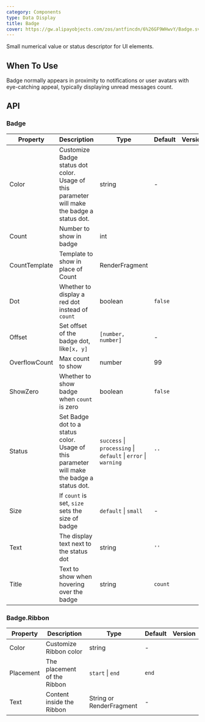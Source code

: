 ```yaml
---
category: Components
type: Data Display
title: Badge
cover: https://gw.alipayobjects.com/zos/antfincdn/6%26GF9WHwvY/Badge.svg
---
```


Small numerical value or status descriptor for UI elements.

## When To Use

Badge normally appears in proximity to notifications or user avatars with eye-catching appeal, typically displaying unread messages count.

## API

### Badge

| Property | Description | Type | Default | Version |
| --- | --- | --- | --- | --- |
| Color | Customize Badge status dot color. Usage of this parameter will make the badge a status dot. | string | - |  |
| Count | Number to show in badge | int |  |  |
| CountTemplate | Template to show in place of Count| RenderFragment |  |  |
| Dot | Whether to display a red dot instead of `count` | boolean | `false` |  |
| Offset | Set offset of the badge dot, like`[x, y]` | `[number, number]` | - |  |
| OverflowCount | Max count to show | number | 99 |  |
| ShowZero | Whether to show badge when `count` is zero | boolean | `false` |  |
| Status | Set Badge dot to a status color. Usage of this parameter will make the badge a status dot. | `success` \| `processing` \| `default` \| `error` \| `warning` | `''` |  |
| Size | If `count` is set, `size` sets the size of badge | `default` \| `small` | - |  |
| Text | The display text next to the status dot | string | `''` |  |
| Title | Text to show when hovering over the badge | string | `count` |  |


### Badge.Ribbon

| Property | Description | Type | Default | Version |
| --- | --- | --- | --- | --- |
| Color | Customize Ribbon color | string | - |  |
| Placement | The placement of the Ribbon  | `start` \| `end` | `end` |  |
| Text | Content inside the Ribbon | String or RenderFragment | - |  |

